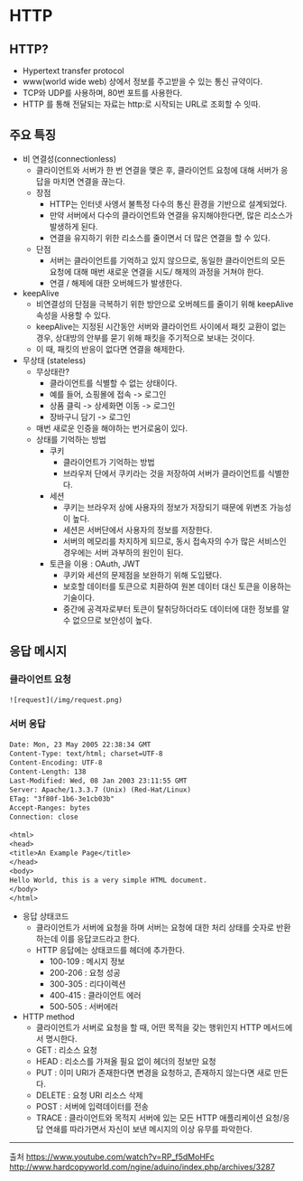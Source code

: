 # HTTP
## HTTP?
- Hypertext transfer protocol
- www(world wide web) 상에서 정보를 주고받을 수 있는 통신 규약이다. 
- TCP와 UDP를 사용하며, 80번 포트를 사용한다. 
- HTTP 를 통해 전달되는 자료는 http:로 시작되는 URL로 조회할 수 잇따. 

## 주요 특징 
- 비 연결성(connectionless)
    - 클라이언트와 서버가 한 번 연결을 맺은 후, 클라이언트 요청에 대해 서버가 응답을 마치면 연결을 끊는다. 
    - 장점
        - HTTP는 인터넷 사엥서 불특정 다수의 통신 환경을 기반으로 설계되었다. 
        - 만약 서버에서 다수의 클라이언트와 연결을 유지해야한다면, 많은 리소스가 발생하게 된다. 
        - 연결을 유지하기 위한 리소스를 줄이면서 더 많은 연결을 할 수 있다. 
    - 단점
        - 서버는 클라이언트를 기억하고 있지 않으므로, 동일한 클라이언트의 모든 요청에 대해 매번 새로운 연결을 시도/ 해제의 과정을 거쳐야 한다. 
        - 연결 / 해제에 대한 오버헤드가 발생한다. 
- keepAlive
    - 비연결성의 단점을 극복하기 위한 방안으로 오버헤드를 줄이기 위해 keepAlive 속성을 사용할 수 있다. 
    - keepAlive는 지정된 시간동안 서버와 클라이언트 사이에서 패킷 교환이 없는 경우, 상대방의 안부를 묻기 위해 패킷을 주기적으로 보내는 것이다. 
    - 이 때, 패킷의 반응이 없다면 연결을 해제한다. 
- 무상태 (stateless)
    - 무상태란? 
        - 클라이언트를 식별할 수 없는 상태이다. 
        - 예를 들어, 쇼핑몰에 접속 -> 로그인 
        - 상품 클릭 -> 상세화면 이동 -> 로그인 
        - 장바구니 담기 -> 로그인 
    - 매번 새로운 인증을 해야하는 번거로움이 있다. 
    - 상태를 기억하는 방법 
        - 쿠키 
            - 클라이언트가 기억하는 방법 
            - 브라우저 단에서 쿠키라는 것을 저장하여 서버가 클라이언트를 식별한다. 
        - 세션
            - 쿠키는 브라우저 상에 사용자의 정보가 저장되기 때문에 위변조 가능성이 높다. 
            - 세션은 서버단에서 사용자의 정보를 저장한다. 
            - 서버의 메모리를 차지하게 되므로, 동시 접속자의 수가 많은 서비스인 경우에는 서버 과부하의 원인이 된다. 
        - 토큰을 이용 : OAuth, JWT
            - 쿠키와 세션의 문제점을 보완하기 위해 도입됐다. 
            - 보호할 데이터를 토큰으로 치환하여 원본 데이터 대신 토큰을 이용하는 기술이다. 
            - 중간에 공격자로부터 토큰이 탈취당하더라도 데이터에 대한 정보를 알 수 없으므로 보안성이 높다. 

## 응답 메시지 
### 클라이언트 요청 
    ![request](/img/request.png)
### 서버 응답 
    Date: Mon, 23 May 2005 22:38:34 GMT
    Content-Type: text/html; charset=UTF-8
    Content-Encoding: UTF-8
    Content-Length: 138
    Last-Modified: Wed, 08 Jan 2003 23:11:55 GMT
    Server: Apache/1.3.3.7 (Unix) (Red-Hat/Linux)
    ETag: "3f80f-1b6-3e1cb03b"
    Accept-Ranges: bytes
    Connection: close

    <html>
    <head>
    <title>An Example Page</title>
    </head>
    <body>
    Hello World, this is a very simple HTML document.
    </body>
    </html>
    
- 응답 상태코드 
    - 클라이언트가 서버에 요청을 하며 서버는 요청에 대한 처리 상태를 숫자로 반환하는데 이를 응답코드라고 한다. 
    - HTTP 응답에는 상태코드를 헤더에 추가한다. 
        - 100-109 : 메시지 정보 
        - 200-206 : 요청 성공 
        - 300-305 : 리다이렉션
        - 400-415 : 클라이언트 에러 
        - 500-505 : 서버에러 
- HTTP method
    - 클라이언트가 서버로 요청을 할 때, 어떤 목적을 갖는 행위인지 HTTP 메서드에서 명시한다. 
    - GET : 리소스 요청 
    - HEAD : 리소스를 가져올 필요 없이 헤더의 정보만 요청 
    - PUT : 이미 URI가 존재한다면 변경을 요청하고, 존재하지 않는다면 새로 만든다. 
    - DELETE : 요청 URI 리소스 삭제 
    - POST : 서버에 입력데이터를 전송 
    - TRACE : 클라이언트와 목적지 서버에 있는 모든 HTTP 애플리케이션 요청/응답 연쇄를 따라가면서 자신이 보낸 메시지의 이상 유무를 파악한다. 
    
---
출처
https://www.youtube.com/watch?v=RP_f5dMoHFc
http://www.hardcopyworld.com/ngine/aduino/index.php/archives/3287
